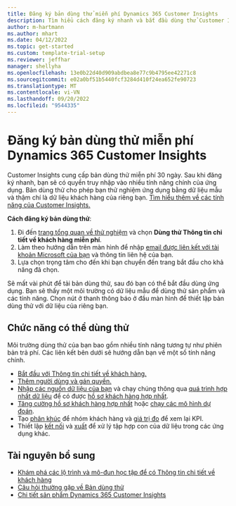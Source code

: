 ```yaml
---
title: Đăng ký bản dùng thử miễn phí Dynamics 365 Customer Insights
description: Tìm hiểu cách đăng ký nhanh và bắt đầu dùng thử Customer Insights miễn phí. Khám phá ứng dụng và tìm các tài nguyên học tập bổ sung.
author: m-hartmann
ms.author: mhart
ms.date: 04/12/2022
ms.topic: get-started
ms.custom: template-trial-setup
ms.reviewer: jeffhar
manager: shellyha
ms.openlocfilehash: 13e0b22d40d909abdbea8e77c9b4795ee42271c8
ms.sourcegitcommit: e02a0bf51b5440fcf3284d410f24ea652fe90723
ms.translationtype: MT
ms.contentlocale: vi-VN
ms.lasthandoff: 09/20/2022
ms.locfileid: "9544335"
---
```

# <a name="sign-up-for-a-free-dynamics-365-customer-insights-trial"></a>Đăng ký bản dùng thử miễn phí Dynamics 365 Customer Insights

Customer Insights cung cấp bản dùng thử miễn phí 30 ngày. Sau khi đăng ký nhanh, bạn sẽ có quyền truy nhập vào nhiều tính năng chính của ứng dụng. Bản dùng thử cho phép bạn thử nghiệm ứng dụng bằng dữ liệu mẫu và thậm chí là dữ liệu khách hàng của riêng bạn. [Tìm hiểu thêm về các tính năng của Customer Insights.](overview.md)

**Cách đăng ký bản dùng thử**:

1. Đi đến [trang tổng quan về thử nghiệm](https://dynamics.microsoft.com/ai/customer-insights/) và chọn **Dùng thử Thông tin chi tiết về khách hàng miễn phí**.
1. Làm theo hướng dẫn trên màn hình để nhập [email được liên kết với tài khoản Microsoft của bạn](https://support.microsoft.com/windows/what-is-a-microsoft-account-4a7c48e9-ff5a-e9c6-5a5c-1a57d66c3bfa) và thông tin liên hệ của bạn.
1. Lựa chọn trọng tâm cho đến khi bạn chuyển đến trang bắt đầu cho khả năng đã chọn.

Sẽ mất vài phút để tải bản dùng thử, sau đó bạn có thể bắt đầu dùng ứng dụng. Bạn sẽ thấy một môi trường có dữ liệu mẫu để dùng thử sản phẩm và các tính năng. Chọn nút ở thanh thông báo ở đầu màn hình để thiết lập bản dùng thử với dữ liệu của riêng bạn.

## <a name="what-to-try"></a>Chức năng có thể dùng thử

Môi trường dùng thử của bạn bao gồm nhiều tính năng tương tự như phiên bản trả phí. Các liên kết bên dưới sẽ hướng dẫn bạn về một số tính năng chính.

- [Bắt đầu với Thông tin chi tiết về khách hàng.](get-started.md)
- [Thêm người dùng và gán quyền.](permissions.md)
- [Nhập các nguồn dữ liệu của bạn](data-sources.md) và chạy chúng thông qua [quá trình hợp nhất dữ liệu](data-unification.md) để có được [hồ sơ khách hàng hợp nhất](customer-profiles.md).
- [Tăng cường hồ sơ khách hàng hợp nhất](enrichment-hub.md) hoặc [chạy các mô hình dự đoán](predictions-overview.md).
- Tạo [phân khúc](segments.md) để nhóm khách hàng và [giá trị đo](measures.md) để xem lại KPI.
- Thiết lập [kết nối](connections.md) và [xuất](export-destinations.md) để xử lý tập hợp con của dữ liệu trong các ứng dụng khác.

## <a name="additional-resources"></a>Tài nguyên bổ sung

- [Khám phá các lộ trình và mô-đun học tập để có Thông tin chi tiết về khách hàng](/training/browse/?products=dynamics-cust-insights)
- [Câu hỏi thường gặp về Bản dùng thử](trial-faq.md)
- [Chi tiết sản phẩm Dynamics 365 Customer Insights](https://dynamics.microsoft.com/ai/customer-insights/)
